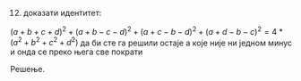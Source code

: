 12. доказати идентитет:

$(a+b+c+d)^2+(a+b-c-d)^2+(a+c-b-d)^2+(a+d-b-c)^2 = 4*(a^2+b^2+c^2+d^2)$
да би сте га решили остаје а које није ни једном минус и онда се преко њега све пократи



Решење.